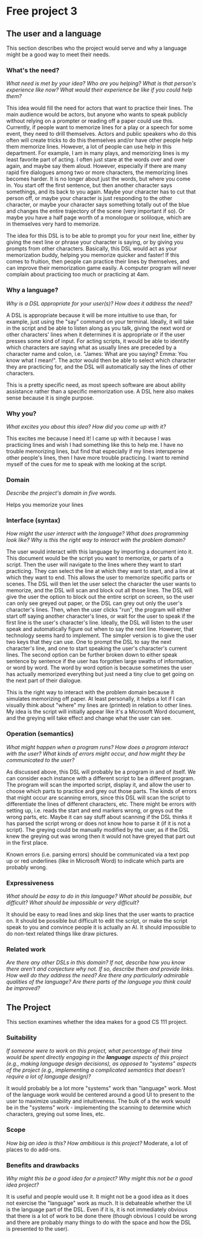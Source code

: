 # Free project 3

## The user and a language
This section describes who the project would serve and why a language might be a
good way to meet their needs.


### What's the need?
_What need is met by your idea? Who are you helping? What is that person's
experience like now? What would their experience be like if you could help
them?_

This idea would fill the need for actors that want to practice their lines. The
main audience would be actors, but anyone who wants to speak publicly without
relying on a prompter or reading off a paper could use this. Currently, if
people want to memorize lines for a play or a speech for some event, they need
to drill themselves. Actors and public speakers who do this often will create
tricks to do this themselves and/or have other people help them memorize lines.
However, a lot of people can use help in this department. For example, I am in
many plays, and memorizing lines is my least favorite part of acting. I often
just stare at the words over and over again, and maybe say them aloud. However,
especially if there are many rapid fire dialogues among two or more characters,
the memorizing lines becomes harder. It is no longer about just the words, but
where you come in. You start off the first sentence, but then another character
says somethings, and its back to you again. Maybe your character has to cut that
person off, or maybe your character is just responding to the other character,
or maybe your character says something totally out of the blue and changes the
entire trajectory of the scene (very important if so). Or maybe you have a
half page worth of a monologue or soliloque, which are in themselves very hard
to memorize.

The idea for this DSL is to be able to prompt you for your next line, either by
giving the next line or phrase your character is saying, or by giving you
prompts from other characters. Basically, this DSL would act as your
memorization buddy, helping you memorize quicker and faster! If this comes to
fruition, then people can practice their lines by themselves, and can improve
their memorization game easily. A computer program will never complain about
practicing too much or practicing at 4am.

### Why a language?
_Why is a DSL appropriate for your user(s)? How does it address the need?_

A DSL is appropriate because it will be more intuitive to use than, for example,
just using the "say" command on your terminal. Ideally, it will take in the
script and be able to listen along as you talk, giving the next word or other
characters' lines when it determines it is appropriate or if the user presses
some kind of input. For acting scripts, it would be able to identify which
characters are saying what as usually lines are preceded by a character name and
colon, i.e. "James: What are you saying? Emma: You know what I mean!". The actor
would then be able to select which character they are practicing for, and the
DSL will automatically say the lines of other characters.

This is a pretty specific need, as most speech software are about ability
assistance rather than a specific memorization use. A DSL here also makes sense
because it is single purpose.

### Why you?
_What excites you about this idea? How did you come up with it?_

This excites me because I need it! I came up with it because I was practicing
lines and wish I had something like this to help me. I have no trouble
memorizing lines, but find that especially if my lines intersperse other
people's lines, then I have more trouble practicing. I want to remind myself of
the cues for me to speak with me looking at the script.

### Domain
_Describe the project's domain in five words._

Helps you memorize your lines

### Interface (syntax)
_How might the user interact with the language? What does programming look
like? Why is this the right way to interact with the problem domain?_

The user would interact with this language by importing a document into it. This
document would be the script you want to memorize, or parts of a script. Then
the user will navigate to the lines where they want to start practicing. They
can select the line at which they want to start, and a line at which they want
to end. This allows the user to memorize specific parts or scenes. The DSL
will then let the user select the character the user wants to memorize, and
the DSL will scan and block out all those lines. The DSL will give the user the
option to block out the entire script on screen, so the user can only see greyed
out paper, or the DSL can grey out only the user's character's lines. Then, when
the user clicks "run", the program will either start off saying another
character's lines, or wait for the user to speak if the first line is the user's
character's line. Ideally, the DSL will listen to the user speak and
automatically figure out when to say the next line. However, that technology
seems hard to implement. The simpler version is to give the user two keys that
they can use. One to prompt the DSL to say the next character's line, and one
to start speaking the user's character's current lines. The second option can be
further broken down to either speak sentence by sentence if the user has
forgotten large swaths of information, or word by word. The word by word option
is because sometimes the user has actually memorized everything but just need a
tiny clue to get going on the next part of their dialogue.

This is the right way to interact with the problem domain because it simulates
memorizing off paper. At least personally, it helps a lot if I can visually
think about "where" my lines are (printed) in relation to other lines. My idea
is the script will initially appear like it's a Microsoft Word document, and the
greying will take effect and change what the user can see.


### Operation (semantics)
_What might happen when a program runs? How does a program interact with the
user? What kinds of errors might occur, and how might they be communicated to
the user?_

As discussed above, this DSL will probably be a program in and of itself. We can
consider each instance with a different script to be a different program. The
program will scan the imported script, display it, and allow the user to choose
which parts to practice and grey out those parts. The kinds of errors that might
occur are scanning errors, since this DSL will scan the script to differentiate
the lines of different characters, etc. There might be errors with setting up,
i.e. reads the start and end markers wrong, or greys out the wrong parts, etc.
Maybe it can say stuff about scanning if the DSL thinks it has parsed the script
wrong or does not know how to parse it (if it is not a script). The greying
could be manually modified by the user, as if the DSL knew the greying out was
wrong then it would not have greyed that part out in the first place.

Known errors (i.e. parsing errors) should be communicated via a text pop up or
red underlines (like in Microsoft Word) to indicate which parts are probably
wrong.

### Expressiveness
_What should be easy to do in this language? What should be possible, but
difficult? What should be impossible or very difficult?_

It should be easy to read lines and skip lines that the user wants to practice
on. It should be possible but difficult to edit the script, or make the script
speak to you and convince people it is actually an AI. It should impossible to
do non-text related things like draw pictures.

### Related work
_Are there any other DSLs in this domain? If not, describe how you know there
aren't and conjecture why not. If so, describe them and provide links. How well
do they address the need? Are there any particularly admirable qualities of the
language? Are there parts of the language you think could be improved?_


## The Project
This section examines whether the idea makes for a good CS 111 project.


### Suitability
_If someone were to work on this project, what percentage of their time would be
spent directly engaging in the **language** aspects of this project (e.g.,
making language design decisions), as opposed to "systems" aspects of the
project (e.g., implementing a complicated semantics that doesn't require a lot
of language design)?_

It would probably be a lot more "systems" work than "language" work. Most of the
language work would be centered around a good UI to present to the user to
maximize usability and intuitiveness. The bulk of a the work would be in the
"systems" work - implementing the scanning to determine which characters,
greying out some lines, etc.


### Scope
_How big an idea is this? How ambitious is this project?_
Moderate, a lot of places to do add-ons.


### Benefits and drawbacks
_Why might this be a good idea for a project? Why might this not be a good idea
project?_

It is useful and people would use it. It might not be a good idea as it does not
exercise the "language" work as much. It is debateable whether the UI is the
language part of the DSL. Even if it is, it is not immediately obvious that
there is a lot of work to be done there (though obvious I could be wrong and
there are probably many things to do with the space and how the DSL is presented
to the user).

